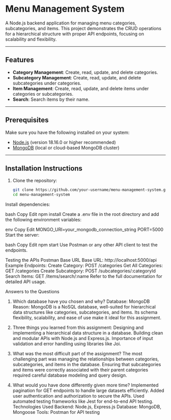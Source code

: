 # Menu Management System

A Node.js backend application for managing menu categories, subcategories, and items. This project demonstrates the CRUD operations for a hierarchical structure with proper API endpoints, focusing on scalability and flexibility.  

---

## Features
- **Category Management**: Create, read, update, and delete categories.  
- **Subcategory Management**: Create, read, update, and delete subcategories under categories.  
- **Item Management**: Create, read, update, and delete items under categories or subcategories.  
- **Search**: Search items by their name.  

---

## Prerequisites
Make sure you have the following installed on your system:  
- [Node.js](https://nodejs.org/) (version 18.16.0 or higher recommended)  
- [MongoDB](https://www.mongodb.com/) (local or cloud-based MongoDB cluster)  

---

## Installation Instructions
1. Clone the repository:  
   ```bash
   git clone https://github.com/your-username/menu-management-system.git
   cd menu-management-system
Install dependencies:

bash
Copy
Edit
npm install
Create a .env file in the root directory and add the following environment variables:

env
Copy
Edit
MONGO_URI=your_mongodb_connection_string
PORT=5000
Start the server:

bash
Copy
Edit
npm start
Use Postman or any other API client to test the endpoints.

Testing the APIs
Postman Base URL
Base URL: http://localhost:5000/api
Example Endpoints:
Create Category: POST /categories
Get All Categories: GET /categories
Create Subcategory: POST /subcategories/:categoryId
Search Items: GET /items/search/:name
Refer to the full documentation for detailed API usage.

Answers to the Questions
1. Which database have you chosen and why?
Database: MongoDB
Reason: MongoDB is a NoSQL database, well-suited for hierarchical data structures like categories, subcategories, and items. Its schema flexibility, scalability, and ease of use make it ideal for this assignment.

2. Three things you learned from this assignment:
Designing and implementing a hierarchical data structure in a database.
Building clean and modular APIs with Node.js and Express.js.
Importance of input validation and error handling using libraries like Joi.
3. What was the most difficult part of the assignment?
The most challenging part was managing the relationships between categories, subcategories, and items in the database. Ensuring that subcategories and items were correctly associated with their parent categories required careful database modeling and query design.

4. What would you have done differently given more time?
Implemented pagination for GET endpoints to handle large datasets efficiently.
Added user authentication and authorization to secure the APIs.
Used automated testing frameworks like Jest for end-to-end API testing.
Technologies Used
Backend: Node.js, Express.js
Database: MongoDB, Mongoose
Tools: Postman for API testing
